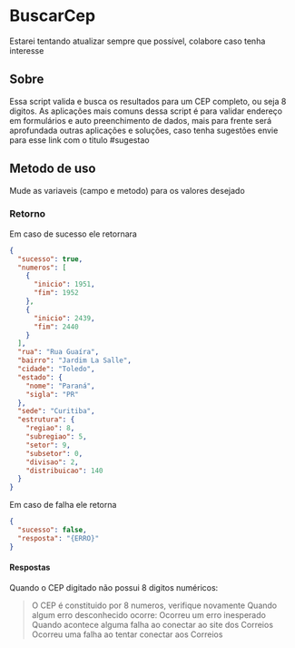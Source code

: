 # BuscarCep
Estarei tentando atualizar sempre que possível, colabore caso tenha interesse

## Sobre
Essa script valida e busca os resultados para um CEP completo, ou seja 8 digitos. As aplicações mais comuns dessa script é para validar endereço em formulários e auto preenchimento de dados, mais para frente será aprofundada outras aplicações e soluções, caso tenha sugestões envie para esse link com o titulo #sugestao

## Metodo de uso
Mude as variaveis (campo e metodo) para os valores desejado

### Retorno
Em caso de sucesso ele retornara
```json
{
  "sucesso": true,
  "numeros": [
    {
      "inicio": 1951,
      "fim": 1952
    },
    {
      "inicio": 2439,
      "fim": 2440
    }
  ],
  "rua": "Rua Guaíra",
  "bairro": "Jardim La Salle",
  "cidade": "Toledo",
  "estado": {
    "nome": "Paraná",
    "sigla": "PR"
  },
  "sede": "Curitiba",
  "estrutura": {
    "regiao": 8,
    "subregiao": 5,
    "setor": 9,
    "subsetor": 0,
    "divisao": 2,
    "distribuicao": 140
  }
}
```
Em caso de falha ele retorna
```json
{
  "sucesso": false,
  "resposta": "{ERRO}"
}
```

#### Respostas
Quando o CEP digitado não possui 8 digitos numéricos:
> O CEP é constituido por 8 numeros, verifique novamente
Quando algum erro desconhecido ocorre:
> Ocorreu um erro inesperado
Quando acontece alguma falha ao conectar ao site dos Correios
> Ocorreu uma falha ao tentar conectar aos Correios
